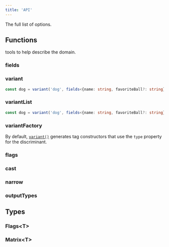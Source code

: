 ```yaml
---
title: 'API'
---
```

The full list of options.

## Functions

tools to help describe the domain.

### fields

### 

### variant

```typescript
const dog = variant('dog', fields<{name: string, favoriteBall?: string}>()),
```

### variantList

```typescript
const dog = variant('dog', fields<{name: string, favoriteBall?: string}>()),
```

### variantFactory

By default, [`variant()`](#variant) generates tag constructors that use the `type` property for the discriminant.

### flags

### cast

### narrow

### outputTypes

## Types

### Flags<T\>

### Matrix<T\>